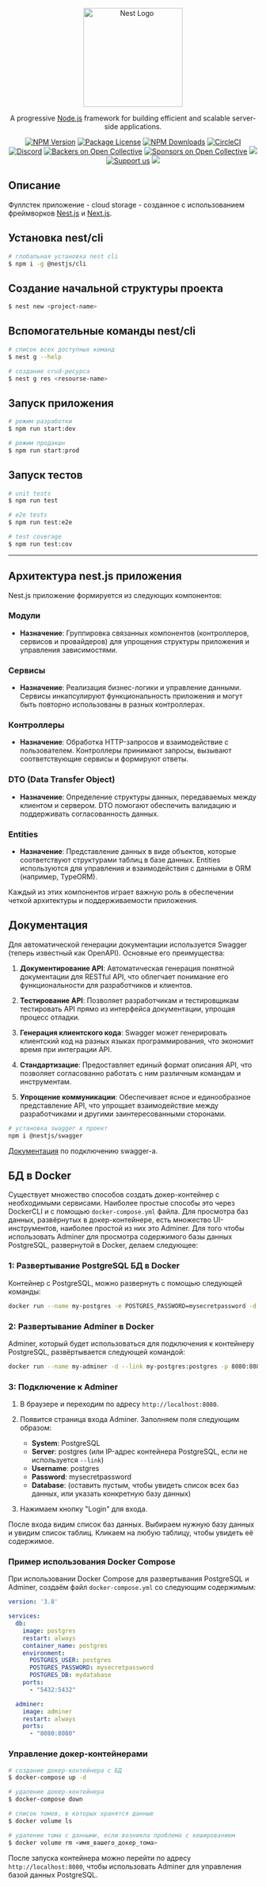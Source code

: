 <p align="center">
  <a href="http://nestjs.com/" target="blank"><img src="https://nestjs.com/img/logo-small.svg" width="200" alt="Nest Logo" /></a>
</p>

<p align="center">
  A progressive <a href="http://nodejs.org" target="_blank">Node.js</a> framework for building efficient and scalable server-side applications.
</p>
<p align="center">
  <a href="https://www.npmjs.com/~nestjscore" target="_blank"><img src="https://img.shields.io/npm/v/@nestjs/core.svg" alt="NPM Version" /></a>
  <a href="https://www.npmjs.com/~nestjscore" target="_blank"><img src="https://img.shields.io/npm/l/@nestjs/core.svg" alt="Package License" /></a>
  <a href="https://www.npmjs.com/~nestjscore" target="_blank"><img src="https://img.shields.io/npm/dm/@nestjs/common.svg" alt="NPM Downloads" /></a>
  <a href="https://circleci.com/gh/nestjs/nest" target="_blank"><img src="https://img.shields.io/circleci/build/github/nestjs/nest/master" alt="CircleCI" /></a>
  <a href="https://discord.gg/G7Qnnhy" target="_blank"><img src="https://img.shields.io/badge/discord-online-brightgreen.svg" alt="Discord"/></a>
  <a href="https://opencollective.com/nest#backer" target="_blank"><img src="https://opencollective.com/nest/backers/badge.svg" alt="Backers on Open Collective" /></a>
  <a href="https://opencollective.com/nest#sponsor" target="_blank"><img src="https://opencollective.com/nest/sponsors/badge.svg" alt="Sponsors on Open Collective" /></a>
  <a href="https://paypal.me/kamilmysliwiec" target="_blank"><img src="https://img.shields.io/badge/Donate-PayPal-ff3f59.svg"/></a>
  <a href="https://opencollective.com/nest#sponsor"  target="_blank"><img src="https://img.shields.io/badge/Support%20us-Open%20Collective-41B883.svg" alt="Support us"></a>
  <a href="https://twitter.com/nestframework" target="_blank"><img src="https://img.shields.io/twitter/follow/nestframework.svg?style=social&label=Follow"></a>
</p>

## Описание

Фуллстек приложение - cloud storage - созданное с использованием фреймворков [Nest.js](https://github.com/nestjs/nest) и [Next.js](https://github.com/vercel).

## Установка nest/cli

```bash
# глобальная установка nest cli
$ npm i -g @nestjs/cli
```

## Создание начальной структуры проекта

```bash
$ nest new <project-name>
```

## Вспомогательные команды nest/cli

```bash
# список всех доступных команд
$ nest g --help

# создание crud-ресурса
$ nest g res <resourse-name>
```

## Запуск приложения

```bash
# режим разработки
$ npm run start:dev

# режим продакшн
$ npm run start:prod
```

## Запуск тестов

```bash
# unit tests
$ npm run test

# e2e tests
$ npm run test:e2e

# test coverage
$ npm run test:cov
```
---

## Архитектура nest.js приложения

Nest.js приложение формируется из следующих компонентов:

### Модули
- **Назначение**: Группировка связанных компонентов (контроллеров, сервисов и провайдеров) для упрощения структуры приложения и управления зависимостями.

### Сервисы
- **Назначение**: Реализация бизнес-логики и управление данными. Сервисы инкапсулируют функциональность приложения и могут быть повторно использованы в разных контроллерах.

### Контроллеры
- **Назначение**: Обработка HTTP-запросов и взаимодействие с пользователем. Контроллеры принимают запросы, вызывают соответствующие сервисы и формируют ответы.

### DTO (Data Transfer Object)
- **Назначение**: Определение структуры данных, передаваемых между клиентом и сервером. DTO помогают обеспечить валидацию и поддерживать согласованность данных.

### Entities
- **Назначение**: Представление данных в виде объектов, которые соответствуют структурами таблиц в базе данных. Entities используются для управления и взаимодействия с данными в ORM (например, TypeORM).

Каждый из этих компонентов играет важную роль в обеспечении четкой архитектуры и поддерживаемости приложения.

## Документация

Для автоматической генерации документации используется Swagger (теперь известный как OpenAPI). Основные его преимущества:

1. **Документирование API**: Автоматическая генерация понятной документации для RESTful API, что облегчает понимание его функциональности для разработчиков и клиентов.

2. **Тестирование API**: Позволяет разработчикам и тестировщикам тестировать API прямо из интерфейса документации, упрощая процесс отладки.

3. **Генерация клиентского кода**: Swagger может генерировать клиентский код на разных языках программирования, что экономит время при интеграции API.

4. **Стандартизацие**: Предоставляет единый формат описания API, что позволяет согласованно работать с ним различным командам и инструментам.

5. **Упрощение коммуникации**: Обеспечивает ясное и единообразное представление API, что упрощает взаимодействие между разработчиками и другими заинтересованными сторонами.

```bash
# установка swagger в проект
npm i @nestjs/swagger
```

[Документация](https://docs.nestjs.com/openapi/introduction) по подключению swagger-а.

## БД в Docker

Существует множество способов создать докер-контейнер с необходимыми сервисами. Наиболее простые способы это через DockerCLI и с помощью `docker-compose.yml` файла.
Для просмотра баз данных, развёрнутых в докер-контейнере, есть множество UI-инструментов, наиболее простой из них это Adminer.
Для того чтобы использовать Adminer для просмотра содержимого базы данных PostgreSQL, развернутой в Docker, делаем следующее:

### 1: Развертывание PostgreSQL БД в Docker

Контейнер с PostgreSQL, можно развернуть с помощью следующей команды:

```bash
docker run --name my-postgres -e POSTGRES_PASSWORD=mysecretpassword -d postgres
```

### 2: Развертывание Adminer в Docker

Adminer, который будет использоваться для подключения к контейнеру PostgreSQL, развёртывается следующей командой:

```bash
docker run --name my-adminer -d --link my-postgres:postgres -p 8080:8080 adminer
```

### 3: Подключение к Adminer

1. В браузере и переходим по адресу `http://localhost:8080`.
2. Появится страница входа Adminer. Заполняем поля следующим образом:
   - **System**: PostgreSQL
   - **Server**: postgres (или IP-адрес контейнера PostgreSQL, если не используется `--link`)
   - **Username**: postgres
   - **Password**: mysecretpassword
   - **Database**: (оставить пустым, чтобы увидеть список всех баз данных, или указать конкретную базу данных)

3. Нажимаем кнопку "Login" для входа.

После входа видим список баз данных. Выбираем нужную базу данных и увидим список таблиц. Кликаем на любую таблицу, чтобы увидеть её содержимое.

### Пример использования Docker Compose

При использовании Docker Compose для развертывания PostgreSQL и Adminer, создаём файл `docker-compose.yml` со следующим содержимым:

```yaml
version: '3.8'

services:
  db:
    image: postgres
    restart: always
    container_name: postgres
    environment:
      POSTGRES_USER: postgres
      POSTGRES_PASSWORD: mysecretpassword
      POSTGRES_DB: mydatabase
    ports:
      - "5432:5432"

  adminer:
    image: adminer
    restart: always
    ports:
      - "8080:8080"
```

### Управление докер-контейнерами

```bash
# создание докер-контейнера с БД
$ docker-compose up -d

# удаление докер-контейнера
$ docker-compose down

# список томов, в которых хранятся данные
$ docker volume ls

# удаление тома с данными, если возникла проблема с кешированием
$ docker volume rm <имя_вашего_докер_тома>
```

После запуска контейнера можно перейти по адресу `http://localhost:8080`, чтобы использовать Adminer для управления базой данных PostgreSQL.
